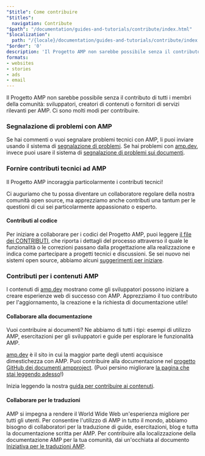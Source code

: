 ```yaml
---
"$title": Come contribuire
"$titles":
  navigation: Contribute
"$path": "/documentation/guides-and-tutorials/contribute/index.html"
"$localization":
  path: "/{locale}/documentation/guides-and-tutorials/contribute/index.html"
"$order": '0'
description: 'Il Progetto AMP non sarebbe possibile senza il contributo di tutti i membri della comunità: sviluppatori, creatori di contenuti o fornitori di servizi rilevanti per AMP.'
formats:
- websites
- stories
- ads
- email
---
```


Il Progetto AMP non sarebbe possibile senza il contributo di tutti i membri della comunità: sviluppatori, creatori di contenuti o fornitori di servizi rilevanti per AMP. Ci sono molti modi per contribuire.

### Segnalazione di problemi con AMP

Se hai commenti o vuoi segnalare problemi tecnici con AMP, li puoi inviare usando il sistema di [segnalazione di problemi](https://github.com/ampproject/amphtml/issues). Se hai problemi con [amp.dev](https://amp.dev), invece puoi usare il sistema di [segnalazione di problemi sui documenti](https://github.com/ampproject/docs/issues).

### Fornire contributi tecnici ad AMP

Il Progetto AMP incoraggia particolarmente i contributi tecnici!

Ci auguriamo che tu possa diventare un collaboratore regolare della nostra comunità open source, ma apprezziamo anche contributi una tantum per le questioni di cui sei particolarmente appassionato o esperto.

#### Contributi al codice

Per iniziare a collaborare per i codici del Progetto AMP, puoi leggere [il file dei CONTRIBUTI](https://github.com/ampproject/amphtml/blob/master/CONTRIBUTING.md), che riporta i dettagli del processo attraverso il quale le funzionalità o le correzioni passano dalla progettazione alla realizzazione e indica come partecipare a progetti tecnici e discussioni. Se sei nuovo nei sistemi open source, abbiamo alcuni [suggerimenti per iniziare](https://github.com/ampproject/amphtml/blob/master/CONTRIBUTING.md#contributing-code).

### Contributi per i contenuti AMP

I contenuti di [amp.dev](https://amp.dev) mostrano come gli sviluppatori possono iniziare a creare esperienze web di successo con AMP. Apprezziamo il tuo contributo per l'aggiornamento, la creazione e la richiesta di documentazione utile!

#### Collaborare alla documentazione

Vuoi contribuire ai documenti? Ne abbiamo di tutti i tipi: esempi di utilizzo AMP, esercitazioni per gli sviluppatori e guide per esplorare le funzionalità AMP.

[amp.dev](https://amp.dev) è il sito in cui la maggior parte degli utenti acquisisce dimestichezza con AMP. Puoi contribuire alla documentazione nel [progetto GitHub dei documenti ampproject](https://github.com/ampproject/docs). (Puoi persino migliorare [la pagina che stai leggendo adesso](https://github.com/ampproject/docs/blob/master/content/docs/contribute/contribute.md)!)

Inizia leggendo la nostra [guida per contribuire ai contenuti](contribute-documentation/index.md?format=websites).

#### Collaborare per le traduzioni

AMP si impegna a rendere il World Wide Web un'esperienza migliore per tutti gli utenti. Per consentire l'utilizzo di AMP in tutto il mondo, abbiamo bisogno di collaboratori per la traduzione di guide, esercitazioni, blog e tutta la documentazione scritta per AMP. Per contribuire alla localizzazione della documentazione AMP per la tua comunità, dai un'occhiata al documento [Iniziativa per le traduzioni AMP](https://github.com/ampproject/docs/blob/master/TRANSLATIONS.md).
